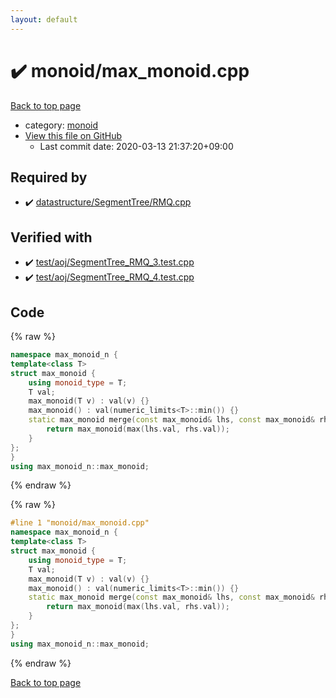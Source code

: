 ```yaml
---
layout: default
---
```


<!-- mathjax config similar to math.stackexchange -->
<script type="text/javascript" async
  src="https://cdnjs.cloudflare.com/ajax/libs/mathjax/2.7.5/MathJax.js?config=TeX-MML-AM_CHTML">
</script>
<script type="text/x-mathjax-config">
  MathJax.Hub.Config({
    TeX: { equationNumbers: { autoNumber: "AMS" }},
    tex2jax: {
      inlineMath: [ ['$','$'] ],
      processEscapes: true
    },
    "HTML-CSS": { matchFontHeight: false },
    displayAlign: "left",
    displayIndent: "2em"
  });
</script>

<script type="text/javascript" src="https://cdnjs.cloudflare.com/ajax/libs/jquery/3.4.1/jquery.min.js"></script>
<script src="https://cdn.jsdelivr.net/npm/jquery-balloon-js@1.1.2/jquery.balloon.min.js" integrity="sha256-ZEYs9VrgAeNuPvs15E39OsyOJaIkXEEt10fzxJ20+2I=" crossorigin="anonymous"></script>
<script type="text/javascript" src="../../assets/js/copy-button.js"></script>
<link rel="stylesheet" href="../../assets/css/copy-button.css" />


# :heavy_check_mark: monoid/max_monoid.cpp

<a href="../../index.html">Back to top page</a>

* category: <a href="../../index.html#c3437aaac8e99d51d51e80f390e49b05">monoid</a>
* <a href="{{ site.github.repository_url }}/blob/master/monoid/max_monoid.cpp">View this file on GitHub</a>
    - Last commit date: 2020-03-13 21:37:20+09:00




## Required by

* :heavy_check_mark: <a href="../datastructure/SegmentTree/RMQ.cpp.html">datastructure/SegmentTree/RMQ.cpp</a>


## Verified with

* :heavy_check_mark: <a href="../../verify/test/aoj/SegmentTree_RMQ_3.test.cpp.html">test/aoj/SegmentTree_RMQ_3.test.cpp</a>
* :heavy_check_mark: <a href="../../verify/test/aoj/SegmentTree_RMQ_4.test.cpp.html">test/aoj/SegmentTree_RMQ_4.test.cpp</a>


## Code

<a id="unbundled"></a>
{% raw %}
```cpp
namespace max_monoid_n {
template<class T>
struct max_monoid {
	using monoid_type = T;
	T val;
	max_monoid(T v) : val(v) {}
	max_monoid() : val(numeric_limits<T>::min()) {}
	static max_monoid merge(const max_monoid& lhs, const max_monoid& rhs) {
		return max_monoid(max(lhs.val, rhs.val));
	}
};
}
using max_monoid_n::max_monoid;
```
{% endraw %}

<a id="bundled"></a>
{% raw %}
```cpp
#line 1 "monoid/max_monoid.cpp"
namespace max_monoid_n {
template<class T>
struct max_monoid {
	using monoid_type = T;
	T val;
	max_monoid(T v) : val(v) {}
	max_monoid() : val(numeric_limits<T>::min()) {}
	static max_monoid merge(const max_monoid& lhs, const max_monoid& rhs) {
		return max_monoid(max(lhs.val, rhs.val));
	}
};
}
using max_monoid_n::max_monoid;

```
{% endraw %}

<a href="../../index.html">Back to top page</a>

